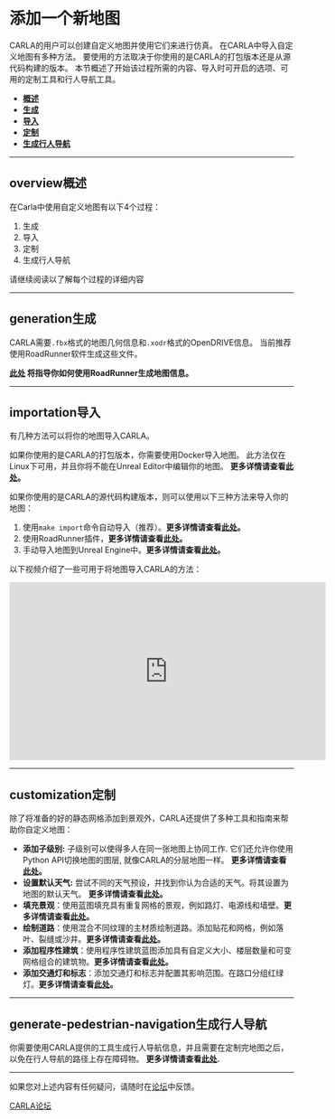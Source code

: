 # 添加一个新地图

CARLA的用户可以创建自定义地图并使用它们来进行仿真。 在CARLA中导入自定义地图有多种方法。 要使用的方法取决于你使用的是CARLA的打包版本还是从源代码构建的版本。 本节概述了开始该过程所需的内容、导入时可开启的选项、可用的定制工具和行人导航工具。

- [__概述__](#overview)
- [__生成__](#generation)
- [__导入__](#importation)
- [__定制__](#customization)
- [__生成行人导航__](#generate-pedestrian-navigation)

---

## overview概述

在Carla中使用自定义地图有以下4个过程：

1. 生成
2. 导入
3. 定制
4. 生成行人导航

请继续阅读以了解每个过程的详细内容

---

## generation生成

CARLA需要`.fbx`格式的地图几何信息和`.xodr`格式的OpenDRIVE信息。 当前推荐使用RoadRunner软件生成这些文件。

__[此处](tuto_M_generate_map.md) 将指导你如何使用RoadRunner生成地图信息。__

---

## importation导入

有几种方法可以将你的地图导入CARLA。

如果你使用的是CARLA的打包版本，你需要使用Docker导入地图。 此方法仅在Linux下可用，并且你将不能在Unreal Editor中编辑你的地图。 __更多详情请查看[此处](tuto_M_add_map_package.md)。__

如果你使用的是CARLA的源代码构建版本，则可以使用以下三种方法来导入你的地图：

1. 使用`make import`命令自动导入（推荐）。__更多详情请查看[此处](tuto_M_add_map_source.md)。__
2. 使用RoadRunner插件，__更多详情请查看[此处](tuto_M_add_map_alternative.md#roadrunner-plugin-import)。__
3. 手动导入地图到Unreal Engine中。__更多详情请查看[此处](tuto_M_add_map_alternative.md#manual-import)。__

以下视频介绍了一些可用于将地图导入CARLA的方法：

<iframe width="560" height="315" src="https://www.youtube.com/embed/mHiUUZ4xC9o" frameborder="0" allow="accelerometer; autoplay; clipboard-write; encrypted-media; gyroscope; picture-in-picture" allowfullscreen></iframe>

<br>

---

## customization定制

除了将准备的好的静态网格添加到景观外，CARLA还提供了多种工具和指南来帮助你自定义地图：

- __添加子级别:__ 子级别可以使得多人在同一张地图上协同工作. 它们还允许你使用Python API切换地图的图层, 就像CARLA的分层地图一样。 __更多详情请查看[此处](tuto_M_custom_layers.md)。__
- __设置默认天气:__ 尝试不同的天气预设，并找到你认为合适的天气。将其设置为地图的默认天气。 __更多详情请查看[此处](tuto_M_custom_weather_landscape.md#weather-customization)。__
- __填充景观__：使用蓝图填充具有重复网格的景观，例如路灯、电源线和墙壁。__更多详情请查看[此处](tuto_M_custom_weather_landscape.md#add-serial-meshes)。__
- __绘制道路__：使用混合不同纹理的主材质绘制道路。添加贴花和网格，例如落叶、裂缝或沙井。__更多详情请查看[此处](tuto_M_custom_road_painter.md)。__
- __添加程序性建筑__：使用程序性建筑蓝图添加具有自定义大小、楼层数量和可变网格组合的建筑物。__更多详情请查看[此处](tuto_M_custom_buildings.md)。__
- __添加交通灯和标志__：添加交通灯和标志并配置其影响范围。在路口分组红绿灯。__更多详情请查看[此处](tuto_M_custom_add_tl.md)。__

---

## generate-pedestrian-navigation生成行人导航

你需要使用CARLA提供的工具生成行人导航信息，并且需要在定制完地图之后，以免在行人导航的路径上存在障碍物。 __更多详情请查看[此处](tuto_M_generate_pedestrian_navigation.md).__

---

如果您对上述内容有任何疑问，请随时在[论坛](https://github.com/carla-simulator/carla/discussions)中反馈。

<div class="build-buttons">
<p>
<a href="https://github.com/carla-simulator/carla/discussions" target="_blank" class="btn btn-neutral" title="前往CARLA论坛">
CARLA论坛</a>
</p>
</div>
